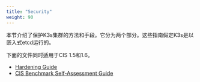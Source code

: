 ```yaml
---
title: "Security"
weight: 90
---
```


本节介绍了保护K3s集群的方法和手段。它分为两个部分。这些指南假定K3s是以嵌入式etcd运行的。

下面的文件同时适用于CIS 1.5和1.6。

- [Hardening Guide](/docs/k3s/security/hardening-guide/_index)
- [CIS Benchmark Self-Assessment Guide](/docs/k3s/security/self-assessment/_index)
